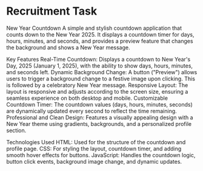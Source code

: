 # Recruitment Task
 
New Year Countdown
A simple and stylish countdown application that counts down to the New Year 2025. It displays a countdown timer for days, hours, minutes, and seconds, and provides a preview feature that changes the background and shows a New Year message.

Key Features
Real-Time Countdown: Displays a countdown to New Year's Day, 2025 (January 1, 2025), with the ability to show days, hours, minutes, and seconds left.
Dynamic Background Change: A button ("Preview") allows users to trigger a background change to a festive image upon clicking. This is followed by a celebratory New Year message.
Responsive Layout: The layout is responsive and adjusts according to the screen size, ensuring a seamless experience on both desktop and mobile.
Customizable Countdown Timer: The countdown values (days, hours, minutes, seconds) are dynamically updated every second to reflect the time remaining.
Professional and Clean Design: Features a visually appealing design with a New Year theme using gradients, backgrounds, and a personalized profile section.

Technologies Used
HTML: Used for the structure of the countdown and profile page.
CSS: For styling the layout, countdown timer, and adding smooth hover effects for buttons.
JavaScript: Handles the countdown logic, button click events, background image change, and dynamic updates.
